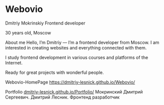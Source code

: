 # Webovio

Dmitriy Mokrinskiy Frontend developer

30 years old, Moscow

About me Hello, I’m Dmitriy — I’m a frontend developer from Moscow. I am interested in creating websites and everything connected with them.

I study frontend development in various courses and platforms of the Internet.

Ready for great projects with wonderful people.

Webovio-HomePage https://dmitriy-lesnick.github.io/Webovio/

Portfolio [dmitriy-lesnick.github.io/Portfolio/](https://dmitriy-lesnick.github.io/Portfolio/) Мокринский Дмитрий Сергеевич. Дмитрий Лесник. Фронтенд разработчик
